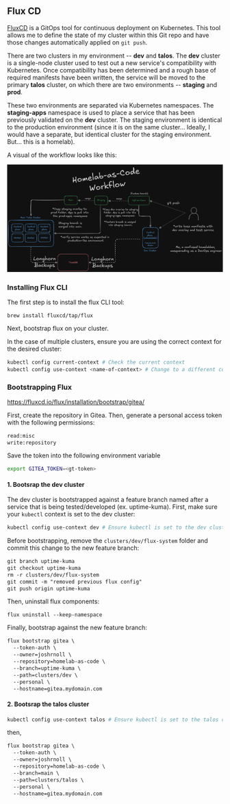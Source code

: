 ## Flux CD

[FluxCD](https://fluxcd.io) is a GitOps tool for continuous deployment on Kubernetes. This tool allows me to define the state of my cluster within this Git repo and have those changes automatically applied on ```git push```. 

There are two clusters in my environment -- **dev** and **talos**. The **dev** cluster is a single-node cluster used to test out a new service's compatibility with Kubernetes. Once compatibility has been determined and a rough base of required manifests have been written, the service will be moved to the primary **talos** cluster, on which there are two environments -- **staging** and **prod**.

These two environments are separated via Kubernetes namespaces. The **staging-apps** namespace is used to place a service that has been previously validated on the **dev** cluster. The staging environment is identical to the production environment (since it is on the same cluster... Ideally, I would have a separate, but identical cluster for the staging environment. But... this is a homelab). 

A visual of the workflow looks like this:

![](../homelab-as-code-workflow.png)

### Installing Flux CLI

The first step is to install the flux CLI tool:

```
brew install fluxcd/tap/flux
```

Next, bootstrap flux on your cluster.

In the case of multiple clusters, ensure you are using the correct context for the desired cluster:

```bash
kubectl config current-context # Check the current context
kubectl config use-context <name-of-context> # Change to a different context
```

### Bootstrapping Flux
https://fluxcd.io/flux/installation/bootstrap/gitea/

First, create the repository in Gitea. Then, generate a personal access token with the following permissions:

```
read:misc
write:repository
```

Save the token into the following environment variable

```bash
export GITEA_TOKEN=<gt-token>
```

#### 1. Bootsrap the **dev** cluster

The dev cluster is bootstrapped against a feature branch named after a service that is being tested/developed (ex. uptime-kuma). First, make sure your ```kubectl``` context is set to the dev cluster:

```bash
kubectl config use-context dev # Ensure kubectl is set to the dev cluster context
```

Before bootstrapping, remove the ```clusters/dev/flux-system``` folder and commit this change to the new feature branch:

```
git branch uptime-kuma
git checkout uptime-kuma
rm -r clusters/dev/flux-system
git commit -m "removed previous flux config"
git push origin uptime-kuma
```

Then, uninstall flux components:

```
flux uninstall --keep-namespace
```

Finally, bootstrap against the new feature branch:

```
flux bootstrap gitea \
  --token-auth \
  --owner=joshrnoll \
  --repository=homelab-as-code \
  --branch=uptime-kuma \
  --path=clusters/dev \
  --personal \
  --hostname=gitea.mydomain.com
```

#### 2. Bootsrap the **talos** cluster



```bash
kubectl config use-context talos # Ensure kubectl is set to the talos cluster context
```

then,

```
flux bootstrap gitea \
  --token-auth \
  --owner=joshrnoll \
  --repository=homelab-as-code \
  --branch=main \
  --path=clusters/talos \
  --personal \
  --hostname=gitea.mydomain.com
```

